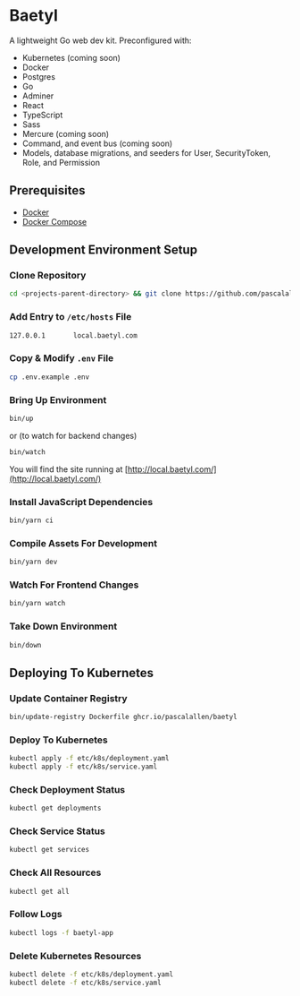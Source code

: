# Baetyl

A lightweight Go web dev kit. Preconfigured with:

- Kubernetes (coming soon)
- Docker
- Postgres
- Go
- Adminer
- React
- TypeScript
- Sass
- Mercure (coming soon)
- Command, and event bus (coming soon)
- Models, database migrations, and seeders for User, SecurityToken, Role, and Permission

## Prerequisites

- [Docker](https://www.docker.com/)
- [Docker Compose](https://docs.docker.com/compose/)

## Development Environment Setup

### Clone Repository

```bash
cd <projects-parent-directory> && git clone https://github.com/pascalallen/baetyl.git
```

### Add Entry to `/etc/hosts` File

```bash
127.0.0.1       local.baetyl.com
```

### Copy & Modify `.env` File

```bash
cp .env.example .env
```

### Bring Up Environment

```bash
bin/up
``` 

or (to watch for backend changes)

```bash
bin/watch
```

You will find the site running at [http://local.baetyl.com/](http://local.baetyl.com/)

### Install JavaScript Dependencies

```bash
bin/yarn ci
```

### Compile Assets For Development

```bash
bin/yarn dev
```

### Watch For Frontend Changes

```bash
bin/yarn watch
```

### Take Down Environment

```bash
bin/down
```

## Deploying To Kubernetes

### Update Container Registry

```bash
bin/update-registry Dockerfile ghcr.io/pascalallen/baetyl
```

### Deploy To Kubernetes

```bash
kubectl apply -f etc/k8s/deployment.yaml
kubectl apply -f etc/k8s/service.yaml
```

### Check Deployment Status

```bash
kubectl get deployments
```

### Check Service Status

```bash
kubectl get services
```

### Check All Resources

```bash
kubectl get all
```

### Follow Logs

```bash
kubectl logs -f baetyl-app
```

### Delete Kubernetes Resources

```bash
kubectl delete -f etc/k8s/deployment.yaml
kubectl delete -f etc/k8s/service.yaml
```
